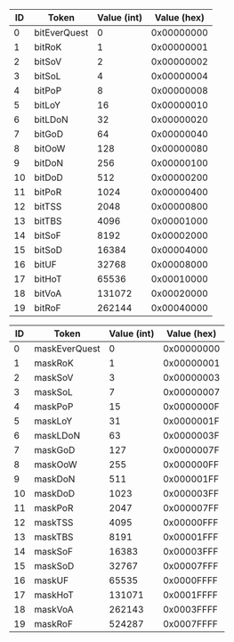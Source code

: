 
|ID|Token|Value (int)| Value (hex)|
|--- |--- |--- |--- |
|0|bitEverQuest|0|0x00000000|
|1|bitRoK|1|0x00000001|
|2|bitSoV|2|0x00000002|
|3|bitSoL|4|0x00000004|
|4|bitPoP|8|0x00000008|
|5|bitLoY|16|0x00000010|
|6|bitLDoN|32|0x00000020|
|7|bitGoD|64|0x00000040|
|8|bitOoW|128|0x00000080|
|9|bitDoN|256|0x00000100|
|10|bitDoD|512|0x00000200|
|11|bitPoR|1024|0x00000400|
|12|bitTSS|2048|0x00000800|
|13|bitTBS|4096|0x00001000|
|14|bitSoF|8192|0x00002000|
|15|bitSoD|16384|0x00004000|
|16|bitUF|32768|0x00008000|
|17|bitHoT|65536|0x00010000|
|18|bitVoA|131072|0x00020000|
|19|bitRoF|262144|0x00040000|


|ID|Token|Value (int)| Value (hex)|
|--- |--- |--- |--- |
|0|maskEverQuest|0|0x00000000|
|1|maskRoK|1|0x00000001|
|2|maskSoV|3|0x00000003|
|3|maskSoL|7|0x00000007|
|4|maskPoP|15|0x0000000F|
|5|maskLoY|31|0x0000001F|
|6|maskLDoN|63|0x0000003F|
|7|maskGoD|127|0x0000007F|
|8|maskOoW|255|0x000000FF|
|9|maskDoN|511|0x000001FF|
|10|maskDoD|1023|0x000003FF|
|11|maskPoR|2047|0x000007FF|
|12|maskTSS|4095|0x00000FFF|
|13|maskTBS|8191|0x00001FFF|
|14|maskSoF|16383|0x00003FFF|
|15|maskSoD|32767|0x00007FFF|
|16|maskUF|65535|0x0000FFFF|
|17|maskHoT|131071|0x0001FFFF|
|18|maskVoA|262143|0x0003FFFF|
|19|maskRoF|524287|0x0007FFFF|
